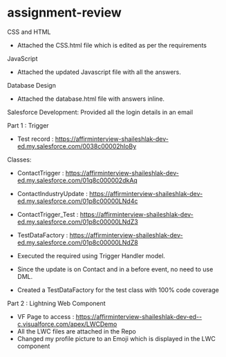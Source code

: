 # assignment-review

CSS and HTML
- Attached the CSS.html file which is edited as per the requirements

JavaScript
- Attached the updated Javascript file with all the answers.

Database Design
- Attached the database.html file with answers inline.


Salesforce Development: Provided all the login details in an email


Part 1 : Trigger

- Test record : https://affirminterview-shaileshlak-dev-ed.my.salesforce.com/0038c00002hIoBy

Classes: 
- ContactTrigger : https://affirminterview-shaileshlak-dev-ed.my.salesforce.com/01q8c000002dkAq
- ContactIndustryUpdate : https://affirminterview-shaileshlak-dev-ed.my.salesforce.com/01p8c00000LNd4c
- ContactTrigger_Test : https://affirminterview-shaileshlak-dev-ed.my.salesforce.com/01p8c00000LNdZ3
- TestDataFactory :   https://affirminterview-shaileshlak-dev-ed.my.salesforce.com/01p8c00000LNdZ8

- Executed the required using Trigger Handler model.
- Since the update is on Contact and in a before event, no need to use DML. 
- Created a TestDataFactory for the test class with 100% code coverage



Part 2 : Lightning Web Component

- VF Page to access : https://affirminterview-shaileshlak-dev-ed--c.visualforce.com/apex/LWCDemo
- All the LWC files are attached in the Repo
- Changed my profile picture to an Emoji which is displayed in the LWC component
